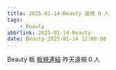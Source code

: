```yaml
---
title: 2025-01-14-Beauty 違規 0 人
tags:
    - Beauty
abbrlink: 2025-01-14-Beauty
date: Beauty-2025-01-14 12:00:00
---
```

Beauty 板 [板規連結](https://www.ptt.cc/bbs/Beauty/M.1630069980.A.84B.html)
昨天違規 0 人
